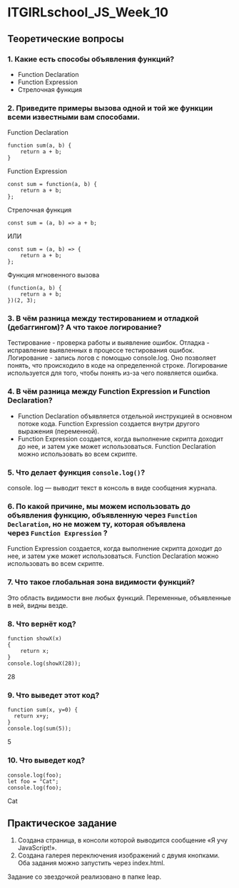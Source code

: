 # ITGIRLschool_JS_Week_10

## Теоретические вопросы
### 1. Какие есть способы объявления функций?
- Function Declaration
- Function Expression
- Стрелочная функция

### 2. Приведите примеры вызова одной и той же функции всеми известными вам способами.
Function Declaration
```
function sum(a, b) {
    return a + b;
}
```

Function Expression
```
const sum = function(a, b) {
    return a + b;
};
```

Стрелочная функция
```
const sum = (a, b) => a + b;
```

ИЛИ

```
const sum = (a, b) => {
    return a + b;
};
```

Функция мгновенного вызова
```
(function(a, b) {
    return a + b;
})(2, 3);
```

### 3. В чём разница между тестированием и отладкой (дебаггингом)? А что такое логирование?
Тестирование - проверка работы и выявление ошибок.  Отладка - исправление выявленных в процессе тестирования ошибок.
Логирование - запись логов с помощью console.log. Оно позволяет понять, что происходило в коде на определенной строке. Логирование используется для того, чтобы понять из-за чего появляется ошибка. 

### 4. В чём разница между Function Expression и Function Declaration?
- Function Declaration объявляется отдельной инструкцией в основном потоке кода. Function Expression создается внутри другого выражения (переменной).
- Function Expression создается, когда выполнение скрипта доходит до нее, и затем уже может использоваться. Function Declaration можно использовать во всем скрипте.

### 5. Что делает функция `console.log()`?
console. log — выводит текст в консоль в виде сообщения журнала.

### 6. По какой причине, мы можем использовать до объявления функцию, объявленную через `Function Declaration`, но не можем ту, которая объявлена через `Function Expression` ?
Function Expression создается, когда выполнение скрипта доходит до нее, и затем уже может использоваться. Function Declaration можно использовать во всем скрипте.

### 7. Что такое глобальная зона видимости функций?
Это область видимости вне любых функций. Переменные, объявленные в ней, видны везде.

### 8. Что вернёт код? 
```
function showX(x)
{ 
	return x;
}
console.log(showX(28));
```

28
    
### 9. Что выведет этот код?
```
function sum(x, y=0) {
  return x+y;
} 
console.log(sum(5));
```

5
    
### 10. Что выведет код?
```
console.log(foo); 
let foo = "Cat";
console.log(foo);
```

Cat

## Практическое задание
1. Создана страница, в консоли которой выводится сообщение «Я учу JavaScript!».
2. Создана галерея переключения изображений с двумя кнопками.
Оба задания можно запустить через index.html.

Задание cо звездочкой реализовано в папке leap.
